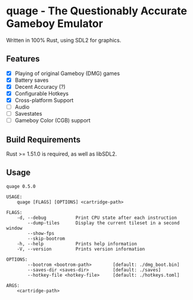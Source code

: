 # quage - The Questionably Accurate Gameboy Emulator

Written in 100% Rust, using SDL2 for graphics.

## Features

 - [x] Playing of original Gameboy (DMG) games
 - [x] Battery saves
 - [x] Decent Accuracy (?)
 - [x] Configurable Hotkeys
 - [x] Cross-platform Support
 - [ ] Audio
 - [ ] Savestates
 - [ ] Gameboy Color (CGB) support

## Build Requirements
Rust >= 1.51.0 is required, as well as libSDL2.

## Usage
```
quage 0.5.0

USAGE:
    quage [FLAGS] [OPTIONS] <cartridge-path>

FLAGS:
    -d, --debug           Print CPU state after each instruction
        --dump-tiles      Display the current tileset in a second window
        --show-fps
        --skip-bootrom
    -h, --help            Prints help information
    -V, --version         Prints version information

OPTIONS:
        --bootrom <bootrom-path>        [default: ./dmg_boot.bin]
        --saves-dir <saves-dir>         [default: ./saves]
        --hotkey-file <hotkey-file>     [default: ./hotkeys.toml]

ARGS:
    <cartridge-path>
```
